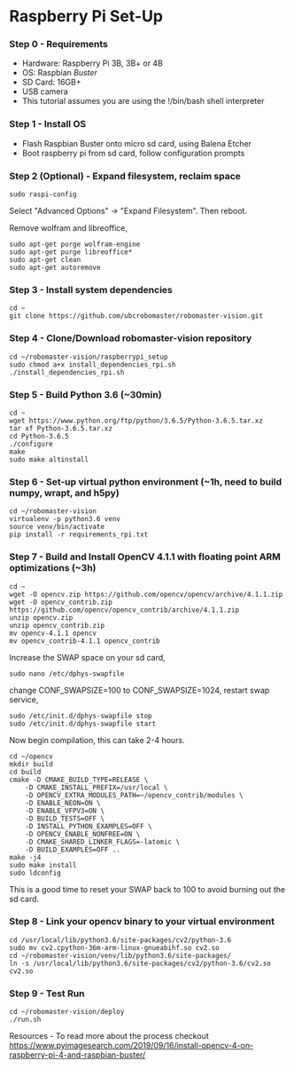 # Raspberry Pi Set-Up

### Step 0 - Requirements

* Hardware: Raspberry Pi 3B, 3B+ or 4B
* OS: Raspbian *Buster*
* SD Card: 16GB+
* USB camera
* This tutorial assumes you are using the !/bin/bash shell interpreter

### Step 1 - Install OS

* Flash Raspbian Buster onto micro sd card, using Balena Etcher
* Boot raspberry pi from sd card, follow configuration prompts

### Step 2 (Optional) - Expand filesystem, reclaim space

```
sudo raspi-config
```

Select "Advanced Options" -> "Expand Filesystem".
Then reboot.

Remove wolfram and libreoffice,

```
sudo apt-get purge wolfram-engine
sudo apt-get purge libreoffice*
sudo apt-get clean
sudo apt-get autoremove
```

### Step 3 - Install system dependencies

```
cd ~
git clone https://github.com/ubcrobomaster/robomaster-vision.git
```

### Step 4 - Clone/Download robomaster-vision repository

```
cd ~/robomaster-vision/raspberrypi_setup
sudo chmod a+x install_dependencies_rpi.sh
./install_dependencies_rpi.sh
```

### Step 5 - Build Python 3.6 (~30min)

```
cd ~
wget https://www.python.org/ftp/python/3.6.5/Python-3.6.5.tar.xz
tar xf Python-3.6.5.tar.xz
cd Python-3.6.5
./configure
make
sudo make altinstall
```

### Step 6 - Set-up virtual python environment (~1h, need to build numpy, wrapt, and h5py)

```
cd ~/robomaster-vision
virtualenv -p python3.6 venv
source venv/bin/activate
pip install -r requirements_rpi.txt
```

### Step 7 - Build and Install OpenCV 4.1.1 with floating point ARM optimizations (~3h)

```
cd ~
wget -O opencv.zip https://github.com/opencv/opencv/archive/4.1.1.zip
wget -O opencv_contrib.zip https://github.com/opencv/opencv_contrib/archive/4.1.1.zip
unzip opencv.zip
unzip opencv_contrib.zip
mv opencv-4.1.1 opencv
mv opencv_contrib-4.1.1 opencv_contrib
```

Increase the SWAP space on your sd card,

```
sudo nano /etc/dphys-swapfile
```

change CONF_SWAPSIZE=100 to CONF_SWAPSIZE=1024,
restart swap service,

```
sudo /etc/init.d/dphys-swapfile stop
sudo /etc/init.d/dphys-swapfile start
```

Now begin compilation, this can take 2-4 hours.

```
cd ~/opencv
mkdir build
cd build
cmake -D CMAKE_BUILD_TYPE=RELEASE \
    -D CMAKE_INSTALL_PREFIX=/usr/local \
    -D OPENCV_EXTRA_MODULES_PATH=~/opencv_contrib/modules \
    -D ENABLE_NEON=ON \
    -D ENABLE_VFPV3=ON \
    -D BUILD_TESTS=OFF \
    -D INSTALL_PYTHON_EXAMPLES=OFF \
    -D OPENCV_ENABLE_NONFREE=ON \
    -D CMAKE_SHARED_LINKER_FLAGS=-latomic \
    -D BUILD_EXAMPLES=OFF ..
make -j4
sudo make install
sudo ldconfig
```

This is a good time to reset your SWAP back to 100 to avoid burning out the sd card.

### Step 8 - Link your opencv binary to your virtual environment

```
cd /usr/local/lib/python3.6/site-packages/cv2/python-3.6
sudo mv cv2.cpython-36m-arm-linux-gnueabihf.so cv2.so
cd ~/robomaster-vision/venv/lib/python3.6/site-packages/
ln -s /usr/local/lib/python3.6/site-packages/cv2/python-3.6/cv2.so cv2.so
```

### Step 9 - Test Run

```
cd ~/robomaster-vision/deploy
./run.sh
```

Resources - To read more about the process checkout
https://www.pyimagesearch.com/2019/09/16/install-opencv-4-on-raspberry-pi-4-and-raspbian-buster/

